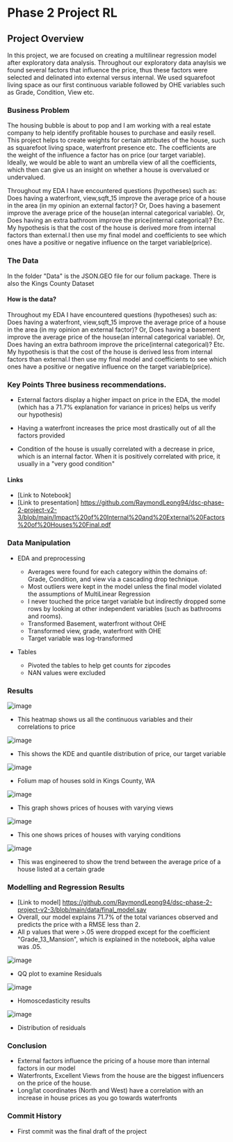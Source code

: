 # Phase 2 Project RL 

## Project Overview
In this project, we are focused on creating a multilinear regression model after exploratory data analysis. Throughout our exploratory data anaylsis we found several factors that influence the price, thus these factors were selected and delinated into external versus internal. We used squarefoot living space as our first continuous variable followed by OHE variables such as Grade, Condition, View etc.

### Business Problem
The housing bubble is about to pop and I am working with a real estate company to help identify profitable houses to purchase and easily resell. This project helps to create weights for certain attributes of the house, such as squarefoot living space, waterfront presence etc. The coefficients are the weight of the influence a factor has on price (our target variable). Ideally, we would be able to want an umbrella view of all the coefficients, which then can give us an insight on whether a house is overvalued or undervalued.

Throughout my EDA I have encountered questions (hypotheses) such as: Does having a waterfront, view,sqft_15 improve the average price of a house in the area (in my opinion an external factor)? Or, Does having a basement improve the average price of the house(an internal categorical variable). Or, Does having an extra bathroom improve the price(internal categorical)? Etc. My hypothesis is that the cost of the house is derived more from internal factors than external.I then use my final model and coefficients to see which ones have a positive or negative influence on the target variable(price).

### The Data

In the folder "Data" is the JSON.GEO file for our folium package.
There is also the Kings County Dataset 

#### How is the data?
Throughout my EDA I have encountered questions (hypotheses) such as: Does having a waterfront, view,sqft_15 improve the average price of a house in the area (in my opinion an external factor)? Or, Does having a basement improve the average price of the house(an internal categorical variable). Or, Does having an extra bathroom improve the price(internal categorical)? Etc. My hypothesis is that the cost of the house is derived less from internal factors than external.I then use my final model and coefficients to see which ones have a positive or negative influence on the target variable(price).

### Key Points **Three business recommendations.** 

* External factors display a higher impact on price in the EDA, the model (which has a 71.7% explanation for variance in prices) helps us verify our hypothesis)

* Having a waterfront increases the price most drastically out of all the factors provided

* Condition of the house is usually correlated with a decrease in price, which is an internal factor. When it is positively correlated with price, it usually in a "very good condition" 


#### Links

* [Link to Notebook]
* [Link to presentation] https://github.com/RaymondLeong94/dsc-phase-2-project-v2-3/blob/main/Impact%20of%20Internal%20and%20External%20Factors%20of%20Houses%20Final.pdf


### Data Manipulation
* EDA and preprocessing
  * Averages were found for each category within the domains of: Grade, Condition, and view via a cascading drop technique.
  * Most outliers were kept in the model unless the final model violated the assumptions of MultiLinear Regression
  * I never touched the price target variable but indirectly dropped some rows by looking at other independent variables (such as bathrooms and rooms).
  * Transformed Basement, waterfront without OHE
  * Transformed view, grade, waterfront with OHE
  * Target variable was log-transformed 
  
* Tables
  * Pivoted the tables to help get counts for zipcodes 
  * NAN values were excluded
      
### Results

![image](https://user-images.githubusercontent.com/98904682/174501563-6e0b5b33-df47-4fa8-828f-363ec842565a.png)
* This heatmap shows us all the continuous variables and their correlations to price 

![image](https://user-images.githubusercontent.com/98904682/174501577-a17e1ad7-4bbe-4976-9e6d-3b76bf110511.png)
* This shows the KDE and quantile distribution of price, our target variable 

![image](https://user-images.githubusercontent.com/98904682/174501611-69c20b6e-cad4-480d-9f00-f47657f1751e.png)
* Folium map of houses sold in Kings County, WA

![image](https://user-images.githubusercontent.com/98904682/174501640-bca6e508-d794-4b5c-a645-791dcd06a43c.png)
* This graph shows prices of houses with varying views

![image](https://user-images.githubusercontent.com/98904682/174501651-23d11b46-ed68-4453-b606-83dc9392425b.png)
* This one shows prices of houses with varying conditions

![image](https://user-images.githubusercontent.com/98904682/174501667-b3160d04-964b-45d1-b7c2-dc69ea649137.png)
* This was engineered to show the trend between the average price of a house listed at a certain grade

### Modelling and Regression Results  
* [Link to model] https://github.com/RaymondLeong94/dsc-phase-2-project-v2-3/blob/main/data/final_model.sav
* Overall, our model explains 71.7% of the total variances observed and predicts the price with a RMSE less than 2.
* All p values that were >.05 were dropped except for the coefficient "Grade_13_Mansion", which is explained in the notebook, alpha value was .05.

![image](https://user-images.githubusercontent.com/98904682/174502084-564e44e3-13d0-47e9-a8cb-a78f4429bff4.png)
* QQ plot to examine Residuals

![image](https://user-images.githubusercontent.com/98904682/174502099-236d870b-4448-4cbc-87a7-8b391d28a77a.png)
* Homoscedasticity results

![image](https://user-images.githubusercontent.com/98904682/174502112-1d4b0a95-21c6-4ad5-b7e8-54d83fa59837.png)
* Distribution of residuals

### Conclusion
* External factors influence the pricing of a house more than internal factors in our model
* Waterfronts, Excellent Views from the house are the biggest influencers on the price of the house.
* Long/lat coordinates (North and West) have a correlation with an increase in house prices as you go towards waterfronts

### Commit History 
* First commit was the final draft of the project
